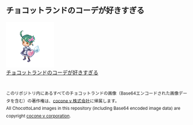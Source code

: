 ## チョコットランドのコーデが好きすぎる
<img src="/images/outfits/hapinesuwanpi/standing.webp" width="130px" alt="ハピネスワンピ"><br>
[チョコットランドのコーデが好きすぎる](https://chocolandian.github.io/)<br>
<br>
<br>
<sub>このリポジトリ内にあるすべてのチョコットランドの画像（Base64エンコードされた画像データを含む）の著作権は、[cocone v 株式会社](https://coconev.co.jp/)に帰属します。</sub><br>
<sub>All ChocottoLand images in this repository (including Base64 encoded image data) are copyright [cocone v corporation](https://coconev.co.jp/).</sub>
